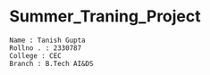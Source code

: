 # Summer_Traning_Project
```
Name : Tanish Gupta
Rollno . : 2330787
College : CEC
Branch : B.Tech AI&DS 
```
